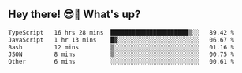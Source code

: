 ## Hey there! 😎👋 What's up?

<!--START_SECTION:waka-->

```txt
TypeScript   16 hrs 28 mins  ██████████████████████▒░░   89.42 %
JavaScript   1 hr 13 mins    █▓░░░░░░░░░░░░░░░░░░░░░░░   06.67 %
Bash         12 mins         ▒░░░░░░░░░░░░░░░░░░░░░░░░   01.16 %
JSON         8 mins          ▒░░░░░░░░░░░░░░░░░░░░░░░░   00.75 %
Other        6 mins          ░░░░░░░░░░░░░░░░░░░░░░░░░   00.61 %
```

<!--END_SECTION:waka-->
